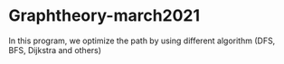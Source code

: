 # Graphtheory-march2021

In this program, we optimize the path by using different algorithm (DFS, BFS, Dijkstra and others)
